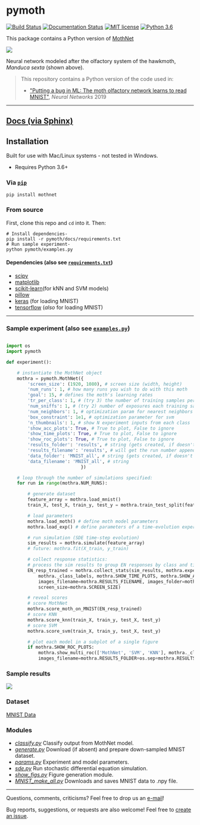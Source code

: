 # pymoth

[![Build Status](https://travis-ci.org/meccaLeccaHi/pymoth.svg?branch=master)](https://travis-ci.org/meccaLeccaHi/pymoth)
[![Documentation Status](https://readthedocs.org/projects/pymoth/badge/?version=latest)](https://pymoth.readthedocs.io/?badge=latest)
[![MIT license](https://img.shields.io/badge/License-MIT-blue.svg)](LICENSE)
[![Python 3.6](https://img.shields.io/badge/python-3.6-blue.svg)](https://www.python.org/downloads/release/python-360/)

This package contains a Python version of [MothNet](https://github.com/charlesDelahunt/PuttingABugInML)

<img src='https://upload.wikimedia.org/wikipedia/commons/thumb/b/ba/Manduca_brasiliensis_MHNT_CUT_2010_0_12_Boca_de_Mato%2C_Cochoeiras_de_Macacu%2C_rio_de_Janeiro_blanc.jpg/320px-Manduca_brasiliensis_MHNT_CUT_2010_0_12_Boca_de_Mato%2C_Cochoeiras_de_Macacu%2C_rio_de_Janeiro_blanc.jpg'>

Neural network modeled after the olfactory system of the hawkmoth, _Manduca sexta_ (shown above).
> This repository contains a Python version of the code used in:
> - ["Putting a bug in ML: The moth olfactory network learns to read MNIST"](https://doi.org/10.1016/j.neunet.2019.05.012), _Neural Networks_ 2019

---
[Docs (via Sphinx)](https://pymoth.readthedocs.io/)
---

## Installation
Built for use with Mac/Linux systems - not tested in Windows.
- Requires Python 3.6+

### Via [`pip`](https://pypi.org/project/mothnet/)
```console
pip install mothnet
```

### From source
First, clone this repo and `cd` into it. Then:
```console
# Install dependencies-  
pip install -r pymoth/docs/requirements.txt
# Run sample experiment-
python pymoth/examples.py
```

#### Dependencies (also see [`requirements.txt`](https://github.com/meccaLeccaHi/pymoth/blob/master/docs/requirements.txt))
- [scipy](https://www.scipy.org/)
- [matplotlib](https://matplotlib.org/)
- [scikit-learn](https://scikit-learn.org/)(for kNN and SVM models)
- [pillow](https://pillow.readthedocs.io/en/stable/)
- [keras](https://keras.io/) (for loading MNIST)
- [tensorflow](https://www.tensorflow.org/) (_also_ for loading MNIST)

---

### Sample experiment (also see [`examples.py`](https://github.com/meccaLeccaHi/pymoth/blob/master/examples.py))

```python

import os
import pymoth

def experiment():

    # instantiate the MothNet object
    mothra = pymoth.MothNet({
        'screen_size': (1920, 1080), # screen size (width, height)
        'num_runs': 1, # how many runs you wish to do with this moth
        'goal': 15, # defines the moth's learning rates
        'tr_per_class': 1, # (try 3) the number of training samples per class
        'num_sniffs': 1, # (try 2) number of exposures each training sample
        'num_neighbors': 1, # optimization param for nearest neighbors
        'box_constraint': 1e1, # optimization parameter for svm
        'n_thumbnails': 1, # show N experiment inputs from each class
        'show_acc_plots': True, # True to plot, False to ignore
        'show_time_plots': True, # True to plot, False to ignore
        'show_roc_plots': True, # True to plot, False to ignore
        'results_folder': 'results', # string (gets created, if doesn't exist)
        'results_filename': 'results', # will get the run number appended to it
        'data_folder': 'MNIST_all', # string (gets created, if doesn't exist)
        'data_filename': 'MNIST_all', # string
                            })

    # loop through the number of simulations specified:
    for run in range(mothra.NUM_RUNS):

        # generate dataset
        feature_array = mothra.load_mnist()
        train_X, test_X, train_y, test_y = mothra.train_test_split(feature_array)

        # load parameters
        mothra.load_moth() # define moth model parameters
        mothra.load_exp() # define parameters of a time-evolution experiment

        # run simulation (SDE time-step evolution)
        sim_results = mothra.simulate(feature_array)
        # future: mothra.fit(X_train, y_train)

        # collect response statistics:
        # process the sim results to group EN responses by class and time
        EN_resp_trained = mothra.collect_stats(sim_results, mothra.experiment_params,
            mothra._class_labels, mothra.SHOW_TIME_PLOTS, mothra.SHOW_ACC_PLOTS,
            images_filename=mothra.RESULTS_FILENAME, images_folder=mothra.RESULTS_FOLDER,
            screen_size=mothra.SCREEN_SIZE)

        # reveal scores
        # score MothNet
        mothra.score_moth_on_MNIST(EN_resp_trained)
        # score KNN
        mothra.score_knn(train_X, train_y, test_X, test_y)
        # score SVM
        mothra.score_svm(train_X, train_y, test_X, test_y)

        # plot each model in a subplot of a single figure
        if mothra.SHOW_ROC_PLOTS:
            mothra.show_multi_roc(['MothNet', 'SVM', 'KNN'], mothra._class_labels,
            images_filename=mothra.RESULTS_FOLDER+os.sep+mothra.RESULTS_FILENAME+'_ROC_multi')
```

### Sample results
<img src='https://github.com/meccaLeccaHi/pymoth/blob/master/pymoth/results/results_ROC_multi_sample.png?raw=true'>

### Dataset
[MNIST Data](http://yann.lecun.com/exdb/mnist/)

### Modules
- [*classify.py*](https://github.com/meccaLeccaHi/pymoth/blob/master/pymoth/modules/classify.py
  ) Classify output from MothNet model.
- [*generate.py*](https://github.com/meccaLeccaHi/pymoth/blob/master/pymoth/modules/generate.py
  ) Download (if absent) and prepare down-sampled MNIST dataset.
- [*params.py*](https://github.com/meccaLeccaHi/pymoth/blob/master/pymoth/modules/params.py
  ) Experiment and model parameters.
- [*sde.py*](https://github.com/meccaLeccaHi/pymoth/blob/master/pymoth/modules/sde.py
  ) Run stochastic differential equation simulation.
- [*show_figs.py*](https://github.com/meccaLeccaHi/pymoth/blob/master/pymoth/modules/show_figs.py
  ) Figure generation module.
- [*MNIST_make_all.py*](https://github.com/meccaLeccaHi/pymoth/blob/master/pymoth/MNIST_all/MNIST_make_all.py
  ) Downloads and saves MNIST data to .npy file.

---

Questions, comments, criticisms? Feel free to drop us an [e-mail](
  mailto:ajones173@gmail.com?subject=pymoth)!


Bug reports, suggestions, or requests are also welcome! Feel free to [create an issue](
  https://github.com/meccaLeccaHi/pymoth/issues/new).  
